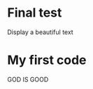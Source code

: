 # Final test

Display a beautiful text

<!DOCTYPE html>
<html>
<head>
    <title>Testing</title>
</head>
<body>
    <h1>My first code</h1>
    <p>GOD IS GOOD</p>
</body>
</html>
